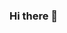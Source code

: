 ### Hi there 👋

<!--
**akhteramin/akhteramin** is a ✨ _special_ ✨ repository because its `README.md` (this file) appears on your GitHub profile.

Here are some ideas to get you started:

👋 Hi, I’m @akhteralamin
👀 I’m interested in buidling tool for Accessible Community
🌱 I’m currently learning how to modify Neural Network Model to train Accessibility informed dataset to develop a Caption Evaluation Metric technology.
💞️ I’m excited to collaborate to build Natural Languae Processing projects focusing on fairness.
📫 Here is my email address: farhanbuet09@gmail.com
